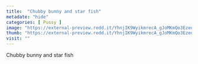 ```yaml
---
title:  "Chubby bunny and star fish"
metadate: "hide"
categories: [ Pussy ]
image: "https://external-preview.redd.it/YhnjIK9WyikmrecA_gJoMKmQo3Ezeog6emGl0Qe61FI.jpg?auto=webp&s=5a0d1b056bdca549a8f8a9da2cc808e421aac959"
thumb: "https://external-preview.redd.it/YhnjIK9WyikmrecA_gJoMKmQo3Ezeog6emGl0Qe61FI.jpg?width=1080&crop=smart&auto=webp&s=81aaf9855d3ff5ce2558b249fa8a8e496036690e"
visit: ""
---
```

Chubby bunny and star fish
